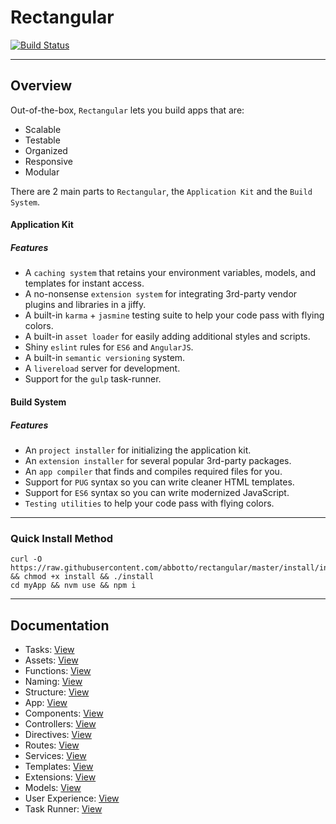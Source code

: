 # Rectangular
[![Build Status](https://travis-ci.org/abbotto/rectangular.svg?branch=master)](https://travis-ci.org/abbotto/rectangular)

---

## Overview
Out-of-the-box, `Rectangular` lets you build apps that are:
- Scalable
- Testable
- Organized
- Responsive
- Modular

There are 2 main parts to `Rectangular`, the `Application Kit` and the `Build System`.

#### Application Kit
##### Features
- A `caching system` that retains your environment variables, models, and templates for instant access.
- A no-nonsense `extension system` for integrating 3rd-party vendor plugins and libraries in a jiffy.
- A built-in `karma` + `jasmine` testing suite to help your code pass with flying colors.
- A built-in `asset loader` for easily adding additional styles and scripts.
- Shiny `eslint` rules for `ES6` and `AngularJS`.
- A built-in `semantic versioning` system.
- A `livereload` server for development.
- Support for the `gulp` task-runner.

#### Build System
##### Features
- An `project installer` for initializing the application kit.
- An `extension installer` for several popular 3rd-party packages.
- An `app compiler` that finds and compiles required files for you.
- Support for `PUG` syntax so you can write cleaner HTML templates.
- Support for `ES6` syntax so you can write modernized JavaScript.
- `Testing utilities` to help your code pass with flying colors.

---

### Quick Install Method
	curl -O https://raw.githubusercontent.com/abbotto/rectangular/master/install/install && chmod +x install && ./install
	cd myApp && nvm use && npm i

---

## Documentation
- Tasks: 			[View](readme/tasks.md)
- Assets: 			[View](readme/assets.md)
- Functions:		[View](readme/functions.md)
- Naming:			[View](readme/naming.md)
- Structure:		[View](readme/structure.md)
- App:				[View](readme/app.md)
- Components: 		[View](readme/components.md)
- Controllers: 		[View](readme/controllers.md)
- Directives: 		[View](readme/directives.md)
- Routes:			[View](readme/routes.md)
- Services:			[View](readme/services.md)
- Templates:		[View](readme/templates.md)
- Extensions:		[View](readme/extensions.md)
- Models:			[View](readme/models.md)
- User Experience:	[View](readme/user-experience.md)
- Task Runner:		[View](readme/task-runner.md)


